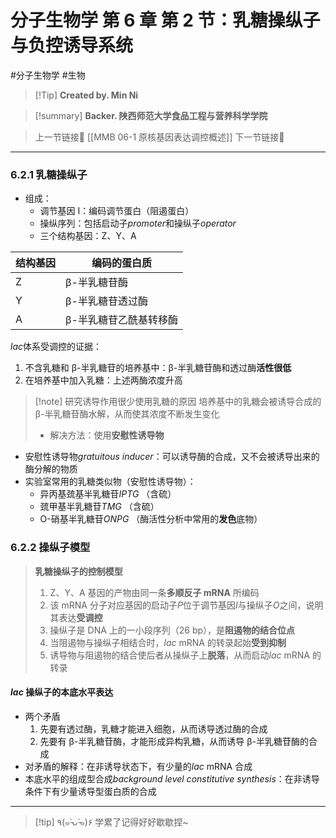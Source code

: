 # 分子生物学 第 6 章 第 2 节：乳糖操纵子与负控诱导系统
#分子生物学 #生物 


> [!Tip] **Created by. Min Ni**

> [!summary] **Backer. 陕西师范大学食品工程与营养科学学院**

> 上一节链接🔗 [[MMB 06-1 原核基因表达调控概述]]
> 下一节链接🔗 

---
### 6.2.1 乳糖操纵子
- 组成：
	- 调节基因 I：编码调节蛋白（阻遏蛋白）
	- 操纵序列：包括启动子*promoter*和操纵子*operator*
	- 三个结构基因：Z、Y、A

| 结构基因 | 编码的蛋白质       |
| ---- | ------------ |
| Z    | β-半乳糖苷酶      |
| Y    | β-半乳糖苷透过酶    |
| A    | β-半乳糖苷乙酰基转移酶 |

*lac*体系受调控的证据：
1. 不含乳糖和 β-半乳糖苷的培养基中：β-半乳糖苷酶和透过酶**活性很低**
2. 在培养基中加入乳糖：上述两酶浓度升高

> [!note] 研究诱导作用很少使用乳糖的原因
> 培养基中的乳糖会被诱导合成的 β-半乳糖苷酶水解，从而使其浓度不断发生变化
> - 解决方法：使用**安慰性诱导物**

- 安慰性诱导物*gratuitous inducer*：可以诱导酶的合成，又不会被诱导出来的酶分解的物质
- 实验室常用的乳糖类似物（安慰性诱导物）：
	- 异丙基巯基半乳糖苷*IPTG* （含硫）
	- 巯甲基半乳糖苷*TMG* （含硫）
	- O-硝基半乳糖苷*ONPG* （酶活性分析中常用的**发色**底物）

### 6.2.2 操纵子模型

> **乳糖操纵子的控制模型**
> 
> 1. Z、Y、A 基因的产物由同一条**多顺反子 mRNA** 所编码
> 2. 该 mRNA 分子对应基因的启动子*P*位于调节基因*I*与操纵子*O*之间，说明其表达**受调控**
> 3. 操纵子是 DNA 上的一小段序列（26 bp），是**阻遏物的结合位点**
> 4. 当阻遏物与操纵子相结合时，*lac* mRNA 的转录起始**受到抑制**
> 5. 诱导物与阻遏物的结合使后者从操纵子上**脱落**，从而启动*lac* mRNA 的转录

#### *lac* 操纵子的本底水平表达
- 两个矛盾
	1. 先要有透过酶，乳糖才能进入细胞，从而诱导透过酶的合成
	2. 先要有 β-半乳糖苷酶，才能形成异构乳糖，从而诱导 β-半乳糖苷酶的合成
- 对矛盾的解释：在非诱导状态下，有少量的*lac* mRNA 合成
- 本底水平的组成型合成*background level constitutive synthesis*：在非诱导条件下有少量诱导型蛋白质的合成

---
> [!tip] ٩(๑˃̵ᴗ˂̵๑)۶ 学累了记得好好歇歇捏~
